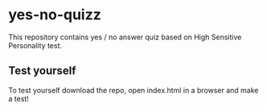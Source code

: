 # yes-no-quizz

This repository contains yes / no answer quiz based on High Sensitive Personality test.

## Test yourself

To test yourself download the repo, open index.html in a browser and make a test!
